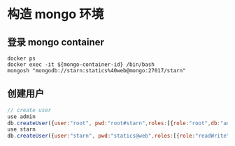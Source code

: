 # 构造 mongo 环境

## 登录 mongo container

```shell
docker ps
docker exec -it ${mongo-container-id} /bin/bash
mongosh "mongodb://starn:statics%40web@mongo:27017/starn"
```

## 创建用户

```js
// create user
use admin
db.createUser({user:"root", pwd:"root#starn",roles:[{role:"root",db:"admin"}]})
use starn
db.createUser({user:"starn", pwd:"statics@web",roles:[{role:"readWrite",db:"starn"}]})
```
